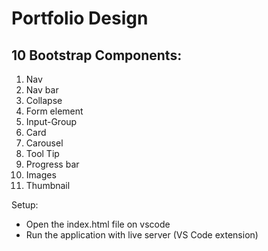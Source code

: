 # Portfolio Design

## 10 Bootstrap Components: 

1. Nav
2. Nav bar
3. Collapse
4. Form element
5. Input-Group
6. Card
7. Carousel
8. Tool Tip
9. Progress bar
10. Images
11. Thumbnail


Setup:
- Open the index.html file on vscode
- Run the application with live server (VS Code extension)

